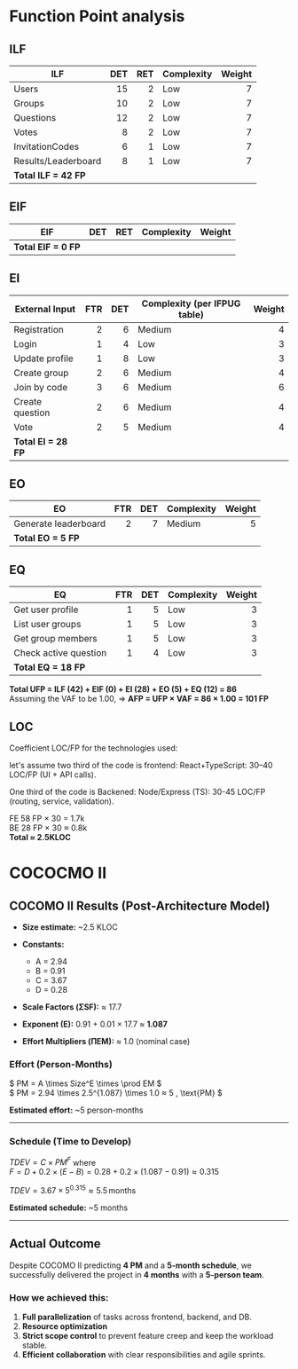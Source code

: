 # Function Point analysis
## ILF
| ILF                     | DET | RET  | Complexity                          | Weight |
| ----------------------- | -----------------------: | -------------------: | ----------------------------------- | -----: |
| Users               |                       15 |                    2 | Low  |     7 |
| Groups              |                       10 |                    2 | Low                        |     7 |
| Questions           |                       12 |                    2 | Low                         |     7 |
| Votes          |                        8 |                    2 | Low                         |     7 |
| InvitationCodes     |                        6 |                    1 | Low                             |      7 |
| Results/Leaderboard |                        8 |                    1 | Low                             |      7 |
| **Total ILF = 42 FP**   |                          |                      |                                     |        |
## EIF

| EIF                              | DET | RET | Complexity  | Weight |
| -------------------------------- | --: | --: | ----------- | -----: |
| **Total EIF = 0 FP**            |     |     |             |        |

## EI

| External Input            |               FTR | DET | Complexity (per IFPUG table) | Weight |
| ------------------------- | ----------------------------------------: | --: | ---------------------------- | -----: |
| Registration              |                          2  |   6 | Medium    |      4 |
| Login                     |                                  1  |   4 | Low                      |      3 |
| Update profile            |                                         1 |   8 | Low                      |      3 |
| Create group              |                        2 |   6 | Medium                      |      4 |
| Join by code              | 3|   6 | Medium                      |      6 |
| Create question           |                    2|   6 | Medium                      |      4 |
| Vote                      |                     2 |   5 | Medium                      |      4 |
| **Total EI = 28 FP**      |                                           |     |                              |        |
## EO
| EO                             | FTR | DET | Complexity            | Weight |
| ------------------------------ | --: | --: | --------------------- | -----: |
| Generate leaderboard           |   2 |   7 | Medium               |      5 |
| **Total EO = 5 FP**           |     |     |                       |        |

## EQ
| EQ                    | FTR | DET | Complexity | Weight |
| --------------------- | --: | --: | ---------- | -----: |
| Get user profile      |   1 |   5 | Low        |      3 |
| List user groups      |   1 |   5 | Low    |      3 |
| Get group members     |   1 |   5 | Low    |      3 |
| Check active question |   1 |   4 | Low    |      3 |
| **Total EQ = 18 FP**  |     |     |            |        |

**Total UFP = ILF (42) + EIF (0) + EI (28) + EO (5) + EQ (12) = 86**\
Assuming the VAF to be 1.00, $\Rightarrow$ **AFP = UFP × VAF = 86 × 1.00 = 101 FP**

## LOC
Coefficient LOC/FP for the technologies used: 

let's assume two third of the code is frontend: 
React+TypeScript: 30–40 LOC/FP (UI + API calls). 

One third of the code is Backened:
Node/Express (TS): 30-45 LOC/FP (routing, service, validation).

FE 58 FP × 30 = 1.7k\
BE 28 FP × 30 ≈ 0.8k\
**Total ≈ 2.5KLOC**

# COCOCMO II

## COCOMO II Results (Post-Architecture Model)

- **Size estimate:** ~2.5 KLOC   
- **Constants:**  
  - A = 2.94  
  - B = 0.91  
  - C = 3.67  
  - D = 0.28  

- **Scale Factors (ΣSF):** ≈ 17.7  
- **Exponent (E):** 0.91 + 0.01 × 17.7 ≈ **1.087**  
- **Effort Multipliers (ΠEM):** ≈ 1.0 (nominal case)  

### Effort (Person-Months)
$
PM = A \times Size^E \times \prod EM
$  
$
PM = 2.94 \times 2.5^{1.087} \times 1.0 ≈ 5 \, \text{PM}
$

**Estimated effort:** ~5 person-months  

---

### Schedule (Time to Develop)
$TDEV = C \times PM^F$ 
where  
$F = D + 0.2 \times (E - B) = 0.28 + 0.2 \times (1.087 - 0.91) ≈ 0.315$

$TDEV = 3.67 \times 5^{0.315} ≈ 5.5 \, \text{months}$

**Estimated schedule:** ~5 months  

---

## Actual Outcome

Despite COCOMO II predicting **4 PM** and a **5-month schedule**, we successfully delivered the project in **4 months** with a **5-person team**.

### How we achieved this:
1. **Full parallelization** of tasks across frontend, backend, and DB.  
2. **Resource optimization**   
3. **Strict scope control** to prevent feature creep and keep the workload stable.  
4. **Efficient collaboration** with clear responsibilities and agile sprints.  





